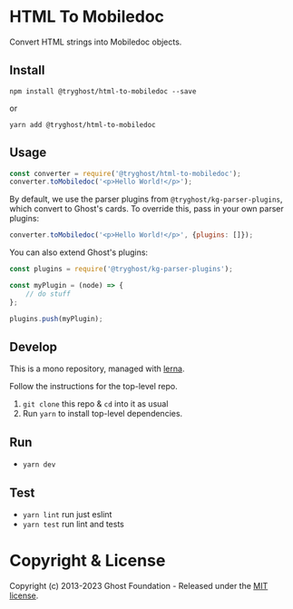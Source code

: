 # HTML To Mobiledoc

Convert HTML strings into Mobiledoc objects.

## Install

`npm install @tryghost/html-to-mobiledoc --save`

or

`yarn add @tryghost/html-to-mobiledoc`


## Usage

``` js
const converter = require('@tryghost/html-to-mobiledoc');
converter.toMobiledoc('<p>Hello World!</p>');
```

By default, we use the parser plugins from `@tryghost/kg-parser-plugins`, which convert to Ghost's cards.
To override this, pass in your own parser plugins:

``` js
converter.toMobiledoc('<p>Hello World!</p>', {plugins: []});
```

You can also extend Ghost's plugins:

``` js
const plugins = require('@tryghost/kg-parser-plugins');

const myPlugin = (node) => {
    // do stuff
};

plugins.push(myPlugin);
```


## Develop

This is a mono repository, managed with [lerna](https://lernajs.io/).

Follow the instructions for the top-level repo.
1. `git clone` this repo & `cd` into it as usual
2. Run `yarn` to install top-level dependencies.


## Run

- `yarn dev`


## Test

- `yarn lint` run just eslint
- `yarn test` run lint and tests




# Copyright & License

Copyright (c) 2013-2023 Ghost Foundation - Released under the [MIT license](LICENSE).
